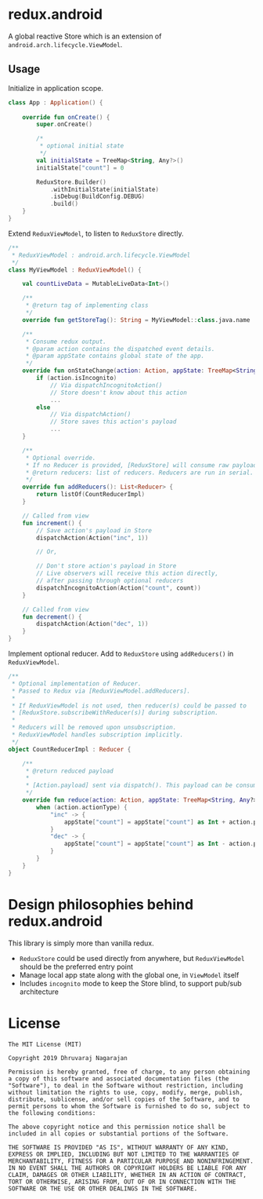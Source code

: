 # redux.android

A global reactive Store which is an extension of `android.arch.lifecycle.ViewModel`.

## Usage

Initialize in application scope.
``` kotlin
class App : Application() {
  
    override fun onCreate() {
        super.onCreate()

        /*
         * optional initial state
         */
        val initialState = TreeMap<String, Any?>()
        initialState["count"] = 0

        ReduxStore.Builder()
            .withInitialState(initialState)
            .isDebug(BuildConfig.DEBUG)
            .build()
    }
}
```

Extend `ReduxViewModel`, to listen to `ReduxStore` directly.
``` kotlin
/**
 * ReduxViewModel : android.arch.lifecycle.ViewModel
 */
class MyViewModel : ReduxViewModel() {

    val countLiveData = MutableLiveData<Int>()

    /**
     * @return tag of implementing class
     */
    override fun getStoreTag(): String = MyViewModel::class.java.name

    /**
     * Consume redux output.
     * @param action contains the dispatched event details.
     * @param appState contains global state of the app.
     */
    override fun onStateChange(action: Action, appState: TreeMap<String, Any?>) {
        if (action.isIncognito)
            // Via dispatchIncognitoAction()
            // Store doesn't know about this action
            ...
        else
            // Via dispatchAction()
            // Store saves this action's payload
            ...
    }

    /**
     * Optional override.
     * If no Reducer is provided, [ReduxStore] will consume raw payload.
     * @return reducers: list of reducers. Reducers are run in serial.
     */
    override fun addReducers(): List<Reducer> {
        return listOf(CountReducerImpl)
    }

    // Called from view
    fun increment() {
        // Save action's payload in Store
        dispatchAction(Action("inc", 1))

        // Or,

        // Don't store action's payload in Store
        // Live observers will receive this action directly,
        // after passing through optional reducers
        dispatchIncognitoAction(Action("count", count))
    }

    // Called from view
    fun decrement() {
        dispatchAction(Action("dec", 1))
    }
}
```

Implement optional reducer. Add to `ReduxStore` using `addReducers()` in `ReduxViewModel`.
``` kotlin
/**
 * Optional implementation of Reducer.
 * Passed to Redux via [ReduxViewModel.addReducers].
 * 
 * If ReduxViewModel is not used, then reducer(s) could be passed to
 * [ReduxStore.subscribeWithReducer(s)] during subscription.
 * 
 * Reducers will be removed upon unsubscription.
 * ReduxViewModel handles subscription implicitly.
 */
object CountReducerImpl : Reducer {

    /**
     * @return reduced payload
     *
     * [Action.payload] sent via dispatch(). This payload can be consumed as is, or reduced.
     */
    override fun reduce(action: Action, appState: TreeMap<String, Any?>) {
        when (action.actionType) {
            "inc" -> {
                appState["count"] = appState["count"] as Int + action.payload as Int
            }
            "dec" -> {
                appState["count"] = appState["count"] as Int - action.payload as Int
            }
        }
    }
}
```

# Design philosophies behind **redux.android**

This library is simply more than vanilla redux.

- `ReduxStore` could be used directly from anywhere, but `ReduxViewModel` should be the preferred entry point
- Manage local app state along with the global one, in `ViewModel` itself
- Includes `incognito` mode to keep the Store blind, to support pub/sub architecture

# License
```
The MIT License (MIT)

Copyright 2019 Dhruvaraj Nagarajan

Permission is hereby granted, free of charge, to any person obtaining a copy of this software and associated documentation files (the "Software"), to deal in the Software without restriction, including without limitation the rights to use, copy, modify, merge, publish, distribute, sublicense, and/or sell copies of the Software, and to permit persons to whom the Software is furnished to do so, subject to the following conditions:

The above copyright notice and this permission notice shall be included in all copies or substantial portions of the Software.

THE SOFTWARE IS PROVIDED "AS IS", WITHOUT WARRANTY OF ANY KIND, EXPRESS OR IMPLIED, INCLUDING BUT NOT LIMITED TO THE WARRANTIES OF MERCHANTABILITY, FITNESS FOR A PARTICULAR PURPOSE AND NONINFRINGEMENT. IN NO EVENT SHALL THE AUTHORS OR COPYRIGHT HOLDERS BE LIABLE FOR ANY CLAIM, DAMAGES OR OTHER LIABILITY, WHETHER IN AN ACTION OF CONTRACT, TORT OR OTHERWISE, ARISING FROM, OUT OF OR IN CONNECTION WITH THE SOFTWARE OR THE USE OR OTHER DEALINGS IN THE SOFTWARE.
```
